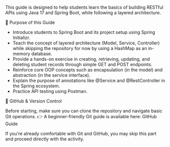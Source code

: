 This guide is designed to help students learn the basics of building RESTful APIs using Java 17 and Spring Boot, while following a layered architecture.

🎯 Purpose of this Guide

- Introduce students to Spring Boot and its project setup using Spring Initializr.
- Teach the concept of layered architecture (Model, Service, Controller) while skipping the repository for now by using a HashMap as an in-memory database.
- Provide a hands-on exercise in creating, retrieving, updating, and deleting student records through simple GET and POST endpoints.
- Reinforce core OOP concepts such as encapsulation (in the model) and abstraction (in the service interface).
- Explain the purpose of annotations like @Service and @RestController in the Spring ecosystem.
- Practice API testing using Postman.

🌱 GitHub & Version Control

Before starting, make sure you can clone the repository and navigate basic Git operations.
👉 A beginner-friendly Git guide is available here: GitHub Guide

If you’re already comfortable with Git and GitHub, you may skip this part and proceed directly with the activity.
